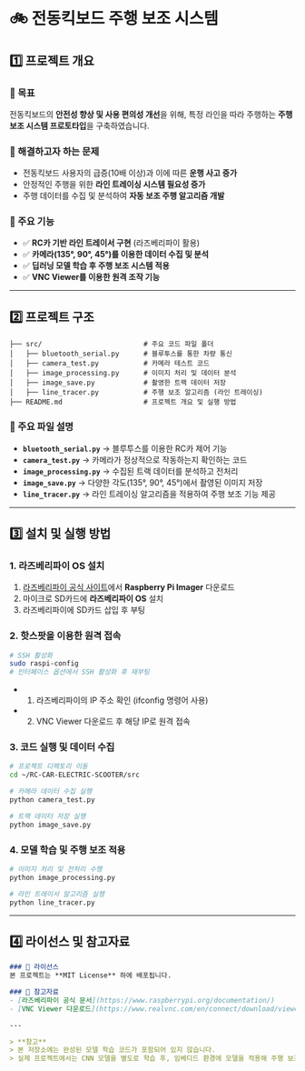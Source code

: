 # 🚲 전동킥보드 주행 보조 시스템

## 1️⃣ 프로젝트 개요
### 🎯 목표
전동킥보드의 **안전성 향상 및 사용 편의성 개선**을 위해, 특정 라인을 따라 주행하는 **주행 보조 시스템 프로토타입**을 구축하였습니다.

### 📌 해결하고자 하는 문제
- 전동킥보드 사용자의 급증(10배 이상)과 이에 따른 **운행 사고 증가**
- 안정적인 주행을 위한 **라인 트레이싱 시스템 필요성 증가**
- 주행 데이터를 수집 및 분석하여 **자동 보조 주행 알고리즘 개발**

### 🔹 주요 기능
- ✅ **RC카 기반 라인 트레이서 구현** (라즈베리파이 활용)  
- ✅ **카메라(135°, 90°, 45°)를 이용한 데이터 수집 및 분석**  
- ✅ **딥러닝 모델 학습 후 주행 보조 시스템 적용**  
- ✅ **VNC Viewer를 이용한 원격 조작 기능**  

---

## 2️⃣ 프로젝트 구조
```plaintext
├── src/                         # 주요 코드 파일 폴더
│   ├── bluetooth_serial.py      # 블루투스를 통한 차량 통신
│   ├── camera_test.py           # 카메라 테스트 코드
│   ├── image_processing.py      # 이미지 처리 및 데이터 분석
│   ├── image_save.py            # 촬영한 트랙 데이터 저장
│   ├── line_tracer.py           # 주행 보조 알고리즘 (라인 트레이싱)
├── README.md                    # 프로젝트 개요 및 실행 방법
```

### 📂 주요 파일 설명  
- **`bluetooth_serial.py`** → 블루투스를 이용한 RC카 제어 기능  
- **`camera_test.py`** → 카메라가 정상적으로 작동하는지 확인하는 코드  
- **`image_processing.py`** → 수집된 트랙 데이터를 분석하고 전처리  
- **`image_save.py`** → 다양한 각도(135°, 90°, 45°)에서 촬영된 이미지 저장  
- **`line_tracer.py`** → 라인 트레이싱 알고리즘을 적용하여 주행 보조 기능 제공  

---

## 3️⃣ 설치 및 실행 방법
### 1. 라즈베리파이 OS 설치
1. [라즈베리파이 공식 사이트](https://www.raspberrypi.org/software/)에서 **Raspberry Pi Imager** 다운로드
2. 마이크로 SD카드에 **라즈베리파이 OS** 설치
3. 라즈베리파이에 SD카드 삽입 후 부팅

### 2. 핫스팟을 이용한 원격 접속
```bash
# SSH 활성화
sudo raspi-config
# 인터페이스 옵션에서 SSH 활성화 후 재부팅
```
- 1. 라즈베리파이의 IP 주소 확인 (ifconfig 명령어 사용)
- 2. VNC Viewer 다운로드 후 해당 IP로 원격 접속

### 3. 코드 실행 및 데이터 수집
```bash
# 프로젝트 디렉토리 이동
cd ~/RC-CAR-ELECTRIC-SCOOTER/src

# 카메라 데이터 수집 실행
python camera_test.py

# 트랙 데이터 저장 실행
python image_save.py
```

### 4. 모델 학습 및 주행 보조 적용
```bash
# 이미지 처리 및 전처리 수행
python image_processing.py

# 라인 트레이서 알고리즘 실행
python line_tracer.py
```

---

## 4️⃣ 라이선스 및 참고자료
```markdown
### 📜 라이선스
본 프로젝트는 **MIT License** 하에 배포됩니다.

### 📌 참고자료
- [라즈베리파이 공식 문서](https://www.raspberrypi.org/documentation/)
- [VNC Viewer 다운로드](https://www.realvnc.com/en/connect/download/viewer/)

---

> **참고**  
> 본 저장소에는 완성된 모델 학습 코드가 포함되어 있지 않습니다.  
> 실제 프로젝트에서는 CNN 모델을 별도로 학습 후, 임베디드 환경에 모델을 적용해 주행 보조 알고리즘을 구현했습니다.